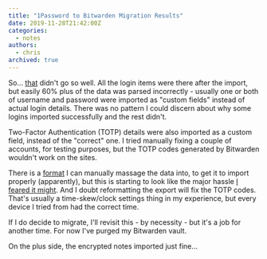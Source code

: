 ```yaml
---
title: "1Password to Bitwarden Migration Results"
date: 2019-11-28T21:42:00Z
categories:
  - notes
authors:
  - chris
archived: true
---
```


So… [that](/blog/ive-managed-to-cobble-together-a/) didn't go so well. All the login items were there after the import, but easily 60% plus of the data was parsed incorrectly - usually one or both of username and password were imported as "custom fields" instead of actual login details. There was no pattern I could discern about why some logins imported successfully and the rest didn't.

Two-Factor Authentication (TOTP) details were also imported as a custom field, instead of the "correct" one. I tried manually fixing a couple of accounts, for testing purposes, but the TOTP codes generated by Bitwarden wouldn't work on the sites.

There is a [format](https://help.bitwarden.com/article/import-data/#generic-csv-format-individual-account) I can manually massage the data into, to get it to import properly (apparently), but this is starting to look like the major hassle [I feared it might](/blog/the-unnoticed-silo/). And I doubt reformatting the export will fix the TOTP codes. That's usually a time-skew/clock settings thing in my experience, but every device I tried from had the correct time.

If I do decide to migrate, I'll revisit this - by necessity - but it's a job for another time. For now I've purged my Bitwarden vault.

On the plus side, the encrypted notes imported just fine…
